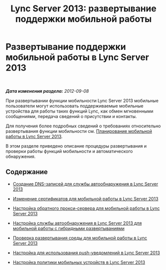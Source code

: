 ﻿---
title: 'Lync Server 2013: развертывание поддержки мобильной работы'
TOCTitle: Развертывание поддержки мобильной работы
ms:assetid: f41e6b25-d2cd-43fd-a17b-22cfda8bcd4f
ms:mtpsurl: https://technet.microsoft.com/ru-ru/library/Hh690055(v=OCS.15)
ms:contentKeyID: 49311661
ms.date: 05/19/2016
mtps_version: v=OCS.15
ms.translationtype: HT
---

# Развертывание поддержки мобильной работы в Lync Server 2013

 

_**Дата изменения раздела:** 2012-09-08_

При развертывании функции мобильности Lync Server 2013 мобильные пользователи могут использовать поддерживаемые мобильные устройства для работы таких функций Lync, как обмен мгновенными сообщениями, передача сведений о присутствии и контакты.

Для получения более подробных сведений о требованиях относительно развертывания функции мобильности см. [Планирование мобильной работы в Lync Server 2013](lync-server-2013-planning-for-mobility.md).

В этом разделе приведено описание процедуры развертывания и проверки работы функций мобильности и автоматического обнаружения.

## Содержание

  - [Создание DNS-записей для службы автообнаружения в Lync Server 2013](lync-server-2013-creating-dns-records-for-the-autodiscover-service.md)

  - [Изменение сертификатов для мобильной работы в Lync Server 2013](lync-server-2013-modifying-certificates-for-mobility.md)

  - [Настройка обратного прокси-сервера для мобильной работы в Lync Server 2013](lync-server-2013-configuring-the-reverse-proxy-for-mobility.md)

  - [Настройка службы автообнаружения в Lync Server 2013 для мобильной работы с гибридными развертываниями](lync-server-2013-configuring-autodiscover-for-mobility-with-hybrid-deployments.md)

  - [Проверка развертывания среды для мобильной работы в Lync Server 2013](lync-server-2013-verifying-your-mobility-deployment.md)

  - [Настройка для использования push-уведомлений в Lync Server 2013](lync-server-2013-configuring-for-push-notifications.md)

  - [Настройка политики мобильных устройств в Lync Server 2013](lync-server-2013-configuring-mobility-policy.md)

